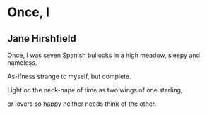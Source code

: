 # Once, I
## Jane Hirshfield
Once, I
was seven Spanish bullocks in a high meadow,
sleepy and nameless.

As-ifness strange to myself, but complete.

Light on the neck-nape
of time
as two wings of one starling,

or lovers so happy
neither needs think of the other.